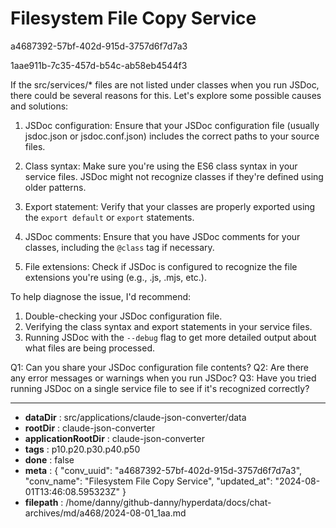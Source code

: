 # Filesystem File Copy Service

a4687392-57bf-402d-915d-3757d6f7d7a3

1aae911b-7c35-457d-b54c-ab58eb4544f3

 If the src/services/* files are not listed under classes when you run JSDoc, there could be several reasons for this. Let's explore some possible causes and solutions:

1. JSDoc configuration:
   Ensure that your JSDoc configuration file (usually jsdoc.json or jsdoc.conf.json) includes the correct paths to your source files.

2. Class syntax:
   Make sure you're using the ES6 class syntax in your service files. JSDoc might not recognize classes if they're defined using older patterns.

3. Export statement:
   Verify that your classes are properly exported using the `export default` or `export` statements.

4. JSDoc comments:
   Ensure that you have JSDoc comments for your classes, including the `@class` tag if necessary.

5. File extensions:
   Check if JSDoc is configured to recognize the file extensions you're using (e.g., .js, .mjs, etc.).

To help diagnose the issue, I'd recommend:

1. Double-checking your JSDoc configuration file.
2. Verifying the class syntax and export statements in your service files.
3. Running JSDoc with the `--debug` flag to get more detailed output about what files are being processed.

Q1: Can you share your JSDoc configuration file contents?
Q2: Are there any error messages or warnings when you run JSDoc?
Q3: Have you tried running JSDoc on a single service file to see if it's recognized correctly?

---

* **dataDir** : src/applications/claude-json-converter/data
* **rootDir** : claude-json-converter
* **applicationRootDir** : claude-json-converter
* **tags** : p10.p20.p30.p40.p50
* **done** : false
* **meta** : {
  "conv_uuid": "a4687392-57bf-402d-915d-3757d6f7d7a3",
  "conv_name": "Filesystem File Copy Service",
  "updated_at": "2024-08-01T13:46:08.595323Z"
}
* **filepath** : /home/danny/github-danny/hyperdata/docs/chat-archives/md/a468/2024-08-01_1aa.md